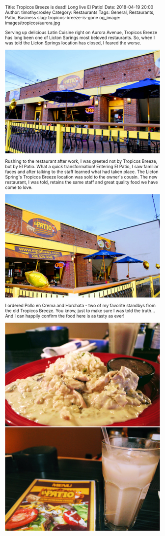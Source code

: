 Title: Tropicos Breeze is dead! Long live El Patio!
Date: 2018-04-19 20:00
Author: timothycrosley
Category: Restaurants
Tags: General, Restaurants, Patio, Business
slug: tropicos-breeze-is-gone
og_image: images/tropicos/aurora.jpg

Serving up delicious Latin Cuisine right on Aurora Avenue, Tropicos Breeze has long been one of Licton Springs most beloved restaurants. So, when I was told the Licton Springs location has closed, I feared the worse.

[![El Patio Entrance](images/tropicos/patio.jpg)](images/tropicos/patio.jpg)

Rushing to the restaurant after work, I was greeted not by Tropicos Breeze, but by El Patio. What a quick transformation! Entering El Patio, I saw familiar faces and after talking to the staff learned what had taken place. The Licton Spring's Tropicos Breeze location was sold to the owner's cousin. The new restaurant, I was told, retains the same staff and great quality food we have come to love. 

[![El Patio Patio](images/tropicos/patio_2.jpg)](images/tropicos/patio_2.jpg)

I ordered Pollo en Crema and Horchata - two of my favorite standbys from the old Tropicos Breeze. You know, just to make sure I was told the truth...
And I can happily confirm the food here is as tasty as ever!

[![El Patio Patio](images/tropicos/food.jpg)](food.jpg)
[![El Patio Patio](images/tropicos/menu.jpg)](menu.jpg)

